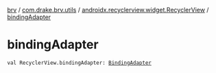 [brv](../../index.md) / [com.drake.brv.utils](../index.md) / [androidx.recyclerview.widget.RecyclerView](index.md) / [bindingAdapter](./binding-adapter.md)

# bindingAdapter

`val RecyclerView.bindingAdapter: `[`BindingAdapter`](../../com.drake.brv/-binding-adapter/index.md)